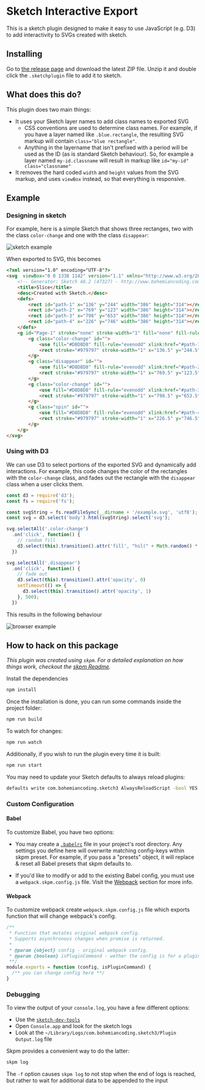 # Sketch Interactive Export


This is a sketch plugin designed to make it easy to use JavaScript (e.g. D3) to add
interactivity to SVGs created with sketch.

## Installing

Go to [the release page](https://github.com/mathisonian/sketch-interactive-export/releases) and download the latest ZIP file. Unzip it and double click the `.sketchplugin` file to add it to sketch.

## What does this do?

This plugin does two main things:

* It uses your Sketch layer names to add class names to exported SVG
  * CSS conventions are used to determine class names. For example, if you have a layer named like `.blue.rectangle`, the resulting SVG markup will contain `class="blue rectangle"`.
  * Anything in the layername that isn't prefixed with a period will be used as the ID (as is standard Sketch behaviour). So, for example a layer named `my-id.classname`  will result in markup like `id="my-id" class="classname"`
* It removes the hard coded `width` and `height` values from the SVG markup, and uses `viewBox` instead, so that everything is responsive.

## Example

### Designing in sketch

For example, here is a simple Sketch that shows three rectanges, two with the class `color-change` and one
with the class `disappear`:

![sketch example](./assets/sketch-readme.png)

When exported to SVG, this becomes


```html
<?xml version="1.0" encoding="UTF-8"?>
<svg  viewBox="0 0 1338 1142" version="1.1" xmlns="http://www.w3.org/2000/svg" xmlns:xlink="http://www.w3.org/1999/xlink">
    <!-- Generator: Sketch 48.2 (47327) - http://www.bohemiancoding.com/sketch -->
    <title>Slice</title>
    <desc>Created with Sketch.</desc>
    <defs>
        <rect id="path-1" x="136" y="244" width="386" height="314"></rect>
        <rect id="path-2" x="769" y="123" width="386" height="314"></rect>
        <rect id="path-3" x="798" y="653" width="386" height="314"></rect>
        <rect id="path-4" x="226" y="746" width="386" height="314"></rect>
    </defs>
    <g id="Page-1" stroke="none" stroke-width="1" fill="none" fill-rule="evenodd">
        <g class="color-change" id="">
            <use fill="#D8D8D8" fill-rule="evenodd" xlink:href="#path-1"></use>
            <rect stroke="#979797" stroke-width="1" x="136.5" y="244.5" width="385" height="313"></rect>
        </g>
        <g class="disappear" id="">
            <use fill="#D8D8D8" fill-rule="evenodd" xlink:href="#path-2"></use>
            <rect stroke="#979797" stroke-width="1" x="769.5" y="123.5" width="385" height="313"></rect>
        </g>
        <g class="color-change" id="">
            <use fill="#D8D8D8" fill-rule="evenodd" xlink:href="#path-3"></use>
            <rect stroke="#979797" stroke-width="1" x="798.5" y="653.5" width="385" height="313"></rect>
        </g>
        <g class="spin" id="">
            <use fill="#D8D8D8" fill-rule="evenodd" xlink:href="#path-4"></use>
            <rect stroke="#979797" stroke-width="1" x="226.5" y="746.5" width="385" height="313"></rect>
        </g>
    </g>
</svg>
```


### Using with D3


We can use D3 to select portions of the exported SVG and dynamically add interactions. For example, this
code changes the color of the rectangles with the `color-change` class, and fades out the rectangle with
the `disappear` class when a user clicks them.

```js
const d3 = require('d3');
const fs = require('fs');

const svgString = fs.readFileSync(__dirname + '/example.svg', 'utf8');
const svg = d3.select('body').html(svgString).select('svg');

svg.selectAll('.color-change')
  .on('click', function() {
    // random fill
    d3.select(this).transition().attr('fill', "hsl(" + Math.random() * 360 + ",100%,50%)")
  })

svg.selectAll('.disappear')
  .on('click', function() {
    // fade out
    d3.select(this).transition().attr('opacity', 0)
    setTimeout(() => {
      d3.select(this).transition().attr('opacity', 1)
    }, 500);
  })
```

This results in the following behaviour

![browser example](./assets/d3-example.gif)



## How to hack on this package

_This plugin was created using `skpm`. For a detailed explanation on how things work, checkout the [skpm Readme](https://github.com/skpm/skpm/blob/master/README.md)._

Install the dependencies

```bash
npm install
```

Once the installation is done, you can run some commands inside the project folder:

```bash
npm run build
```

To watch for changes:

```bash
npm run watch
```

Additionally, if you wish to run the plugin every time it is built:

```bash
npm run start
```

You may need to update your Sketch defaults to always reload plugins:

```bash
defaults write com.bohemiancoding.sketch3 AlwaysReloadScript -bool YES
```

### Custom Configuration

#### Babel

To customize Babel, you have two options:

* You may create a [`.babelrc`](https://babeljs.io/docs/usage/babelrc) file in your project's root directory. Any settings you define here will overwrite matching config-keys within skpm preset. For example, if you pass a "presets" object, it will replace & reset all Babel presets that skpm defaults to.

* If you'd like to modify or add to the existing Babel config, you must use a `webpack.skpm.config.js` file. Visit the [Webpack](#webpack) section for more info.

#### Webpack

To customize webpack create `webpack.skpm.config.js` file which exports function that will change webpack's config.

```js
/**
 * Function that mutates original webpack config.
 * Supports asynchronous changes when promise is returned.
 *
 * @param {object} config - original webpack config.
 * @param {boolean} isPluginCommand - wether the config is for a plugin command or a resource
 **/
module.exports = function (config, isPluginCommand) {
  /** you can change config here **/
}
```

### Debugging

To view the output of your `console.log`, you have a few different options:

* Use the [`sketch-dev-tools`](https://github.com/skpm/sketch-dev-tools)
* Open `Console.app` and look for the sketch logs
* Look at the `~/Library/Logs/com.bohemiancoding.sketch3/Plugin Output.log` file

Skpm provides a convenient way to do the latter:

```bash
skpm log
```

The `-f` option causes `skpm log` to not stop when the end of logs is reached, but rather to wait for additional data to be appended to the input
